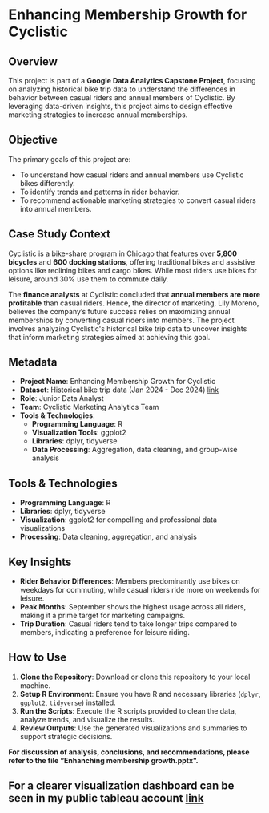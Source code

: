 # Enhancing Membership Growth for Cyclistic

## Overview
This project is part of a **Google Data Analytics Capstone Project**, focusing on analyzing historical bike trip data to understand the differences in behavior between casual riders and annual members of Cyclistic. By leveraging data-driven insights, this project aims to design effective marketing strategies to increase annual memberships.

## Objective
The primary goals of this project are:
- To understand how casual riders and annual members use Cyclistic bikes differently.
- To identify trends and patterns in rider behavior.
- To recommend actionable marketing strategies to convert casual riders into annual members.

## Case Study Context
Cyclistic is a bike-share program in Chicago that features over **5,800 bicycles** and **600 docking stations**, offering traditional bikes and assistive options like reclining bikes and cargo bikes. While most riders use bikes for leisure, around 30% use them to commute daily. 

The **finance analysts** at Cyclistic concluded that **annual members are more profitable** than casual riders. Hence, the director of marketing, Lily Moreno, believes the company’s future success relies on maximizing annual memberships by converting casual riders into members. The project involves analyzing Cyclistic's historical bike trip data to uncover insights that inform marketing strategies aimed at achieving this goal.

## Metadata
- **Project Name**: Enhancing Membership Growth for Cyclistic
- **Dataset**: Historical bike trip data (Jan 2024 - Dec 2024) [link](https://divvy-tripdata.s3.amazonaws.com/index.html)
- **Role**: Junior Data Analyst
- **Team**: Cyclistic Marketing Analytics Team
- **Tools & Technologies**:
  - **Programming Language**: R
  - **Visualization Tools**: ggplot2
  - **Libraries**: dplyr, tidyverse
  - **Data Processing**: Aggregation, data cleaning, and group-wise analysis

## Tools & Technologies
- **Programming Language**: R
- **Libraries**: dplyr, tidyverse
- **Visualization**: ggplot2 for compelling and professional data visualizations
- **Processing**: Data cleaning, aggregation, and analysis

## Key Insights
- **Rider Behavior Differences**: Members predominantly use bikes on weekdays for commuting, while casual riders ride more on weekends for leisure.
- **Peak Months**: September shows the highest usage across all riders, making it a prime target for marketing campaigns.
- **Trip Duration**: Casual riders tend to take longer trips compared to members, indicating a preference for leisure riding.


## How to Use
1. **Clone the Repository**: Download or clone this repository to your local machine.
2. **Setup R Environment**: Ensure you have R and necessary libraries (`dplyr`, `ggplot2`, `tidyverse`) installed.
3. **Run the Scripts**: Execute the R scripts provided to clean the data, analyze trends, and visualize the results.
4. **Review Outputs**: Use the generated visualizations and summaries to support strategic decisions.

**For discussion of analysis, conclusions, and recommendations, please refer to the file “Enhanching membership growth.pptx”.**

**For a clearer visualization dashboard can be seen in my public tableau account [link](https://public.tableau.com/app/profile/david.alamsyah/viz/GoogleCaseStudyA_17372127142630/AvarageDuration)**
---

